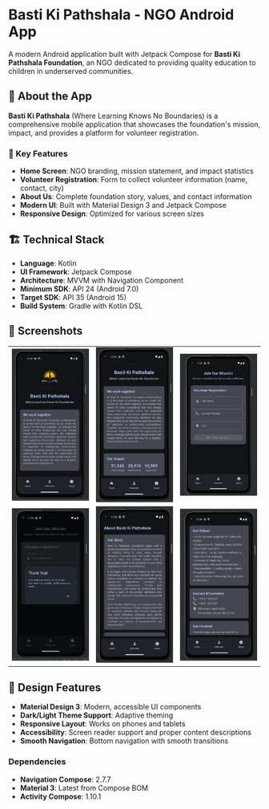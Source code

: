 # Basti Ki Pathshala - NGO Android App

A modern Android application built with Jetpack Compose for **Basti Ki Pathshala Foundation**, an NGO dedicated to providing quality education to children in underserved communities.

## 📱 About the App

**Basti Ki Pathshala** (Where Learning Knows No Boundaries) is a comprehensive mobile application that showcases the foundation's mission, impact, and provides a platform for volunteer registration.

### 🎯 Key Features

- **Home Screen**: NGO branding, mission statement, and impact statistics
- **Volunteer Registration**: Form to collect volunteer information (name, contact, city)
- **About Us**: Complete foundation story, values, and contact information
- **Modern UI**: Built with Material Design 3 and Jetpack Compose
- **Responsive Design**: Optimized for various screen sizes

## 🏗️ Technical Stack

- **Language**: Kotlin
- **UI Framework**: Jetpack Compose
- **Architecture**: MVVM with Navigation Component
- **Minimum SDK**: API 24 (Android 7.0)
- **Target SDK**: API 35 (Android 15)
- **Build System**: Gradle with Kotlin DSL


## 📱 Screenshots

<table>
<tr>
<td><img src="app/src/main/res/drawable/img.png" width="200" alt="Home Screen"></td>
<td><img src="app/src/main/res/drawable/img_1.png" width="200" alt="Volunteer Registration"></td>
<td><img src="app/src/main/res/drawable/img_2.png" width="200" alt="About Us Section"></td>
</tr>
<tr>
<td><img src="app/src/main/res/drawable/img_3.png" width="200" alt="Navigation"></td>
<td><img src="app/src/main/res/drawable/img_4.png" width="200" alt="Impact Statistics"></td>
<td><img src="app/src/main/res/drawable/img_5.png" width="200" alt="Contact Information"></td>
</tr>
</table>

## 🎨 Design Features

- **Material Design 3**: Modern, accessible UI components
- **Dark/Light Theme Support**: Adaptive theming
- **Responsive Layout**: Works on phones and tablets
- **Accessibility**: Screen reader support and proper content descriptions
- **Smooth Navigation**: Bottom navigation with smooth transitions

### Dependencies
- **Navigation Compose**: 2.7.7
- **Material 3**: Latest from Compose BOM
- **Activity Compose**: 1.10.1
